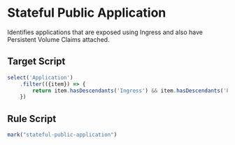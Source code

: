 # Stateful Public Application
Identifies applications that are exposed using Ingress and also have Persistent Volume Claims attached.

## Target Script
```js
select('Application')
    .filter(({item}) => {
        return item.hasDescendants('Ingress') && item.hasDescendants('Persistent Volume Claim');
    })
```

## Rule Script
```js
mark("stateful-public-application")
```